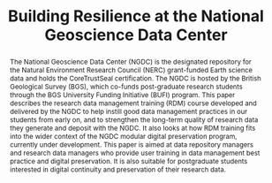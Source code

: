 ---
abstract: "The National Geoscience Data Center (NGDC) is the designated repository
  for the Natural Environment Research Council (NERC) grant-funded Earth science data
  and holds the CoreTrustSeal certification. The NGDC is hosted by the British Geological
  Survey (BGS), which co-funds post-graduate research students through the BGS University
  Funding Initiative (BUFI) program. \nThis paper describes the research data management
  training (RDM) course developed and delivered by the NGDC to help instill good data
  management practices in our students from early on, and to strengthen the long-term
  quality of research data they generate and deposit with the NGDC. It also looks
  at how RDM training fits into the wider context of the NGDC modular digital preservation
  program, currently under development. \nThis paper is aimed at data repository managers
  and research data managers who provide user training in data management best practice
  and digital preservation. It is also suitable for postgraduate students interested
  in digital continuity and preservation of their research data."
creators:
- Jaana Pinnick
date: null
document_url: https://services.phaidra.univie.ac.at/api/object/o:1079689/download
grand_parent: iPRES
institutions: []
keywords: []
landing_page_url: https://phaidra.univie.ac.at/o:1079689
language: eng
layout: publication
license: CC BY 4.0 International
notes_url: null
parent: iPRES 2019
publication_type: paper
size: 189332
slides_url: null
source_name: iPRES
stream_url: null
title: 'Building Resilience at the National Geoscience Data Center '
year: 2019
---